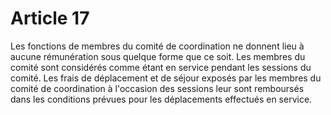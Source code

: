 # Article 17

Les fonctions de membres du comité de coordination ne donnent lieu à aucune rémunération sous quelque forme que ce soit. Les membres du comité sont considérés comme étant en service pendant les sessions du comité. Les frais de déplacement et de séjour exposés par les membres du comité de coordination à l'occasion des sessions leur sont remboursés dans les conditions prévues pour les déplacements effectués en service.

